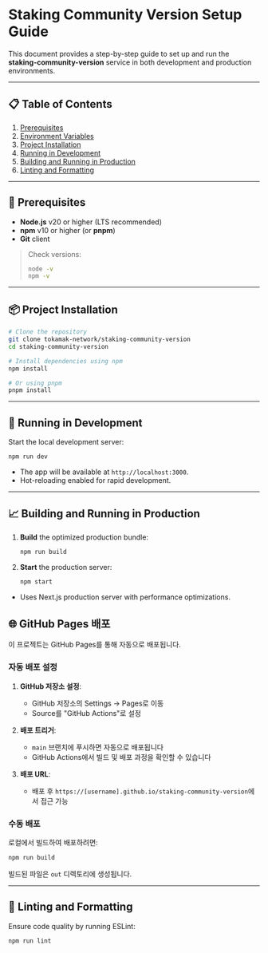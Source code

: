# Staking Community Version Setup Guide

This document provides a step-by-step guide to set up and run the **staking-community-version** service in both development and production environments.

---

## 📋 Table of Contents
1. [Prerequisites](#prerequisites)
2. [Environment Variables](#environment-variables)
3. [Project Installation](#project-installation)
4. [Running in Development](#running-in-development)
5. [Building and Running in Production](#building-and-running-in-production)
6. [Linting and Formatting](#linting-and-formatting)

---

## 🔧 Prerequisites

- **Node.js** v20 or higher (LTS recommended)
- **npm** v10 or higher (or **pnpm**)
- **Git** client

> Check versions:
> ```bash
> node -v
> npm -v
> ```

---

## 📦 Project Installation

```bash
# Clone the repository
git clone tokamak-network/staking-community-version
cd staking-community-version

# Install dependencies using npm
npm install

# Or using pnpm
pnpm install
```

---

## 🚀 Running in Development

Start the local development server:

```bash
npm run dev
```

- The app will be available at `http://localhost:3000`.
- Hot-reloading enabled for rapid development.

---

## 📈 Building and Running in Production

1. **Build** the optimized production bundle:
   ```bash
   npm run build
   ```

2. **Start** the production server:
   ```bash
   npm start
   ```

- Uses Next.js production server with performance optimizations.

## 🌐 GitHub Pages 배포

이 프로젝트는 GitHub Pages를 통해 자동으로 배포됩니다.

### 자동 배포 설정

1. **GitHub 저장소 설정**:
   - GitHub 저장소의 Settings → Pages로 이동
   - Source를 "GitHub Actions"로 설정

2. **배포 트리거**:
   - `main` 브랜치에 푸시하면 자동으로 배포됩니다
   - GitHub Actions에서 빌드 및 배포 과정을 확인할 수 있습니다

3. **배포 URL**:
   - 배포 후 `https://[username].github.io/staking-community-version`에서 접근 가능

### 수동 배포

로컬에서 빌드하여 배포하려면:

```bash
npm run build
```

빌드된 파일은 `out` 디렉토리에 생성됩니다.

---

## 🧹 Linting and Formatting

Ensure code quality by running ESLint:

```bash
npm run lint
```

